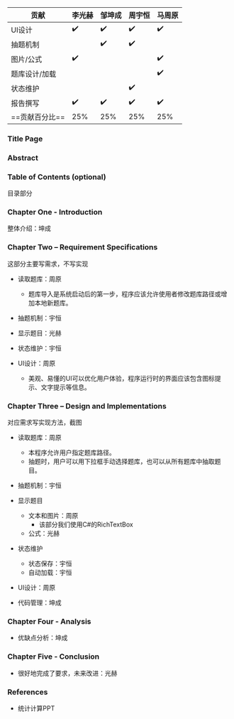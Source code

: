 | 贡献           | 李光赫             | 邹坤成             | 周宇恒             | 马周原             |
| -------------- | ------------------ | ------------------ | ------------------ | ------------------ |
| UI设计         | :heavy_check_mark: | :heavy_check_mark: | :heavy_check_mark: | :heavy_check_mark: |
| 抽题机制       |                    | :heavy_check_mark: | :heavy_check_mark: |                    |
| 图片/公式      | :heavy_check_mark: |                    |                    | :heavy_check_mark: |
| 题库设计/加载  |                    |                    |                    | :heavy_check_mark: |
| 状态维护       |                    |                    | :heavy_check_mark: |                    |
| 报告撰写       | :heavy_check_mark: | :heavy_check_mark: | :heavy_check_mark: | :heavy_check_mark: |
| ==贡献百分比== | 25%                | 25%                | 25%                | 25%                |



### Title Page

### Abstract

### Table of Contents (optional)

目录部分

### Chapter One - Introduction

整体介绍：坤成

### Chapter Two – Requirement Specifications

这部分主要写需求，不写实现

- 读取题库：周原
  - 题库导入是系统启动后的第一步，程序应该允许使用者修改题库路径或增加本地新题库。

- 抽题机制：宇恒
- 显示题目：光赫
- 状态维护：宇恒
- UI设计：周原
  - 美观、易懂的UI可以优化用户体验，程序运行时的界面应该包含图标提示、文字提示等信息。


### Chapter Three – Design and Implementations

对应需求写实现方法，截图

- 读取题库：周原
  - 本程序允许用户指定题库路径。
  - 抽题时，用户可以用下拉框手动选择题库，也可以从所有题库中抽取题目。

- 抽题机制：宇恒
- 显示题目
  - 文本和图片：周原
    - 该部分我们使用C#的RichTextBox
  - 公式：光赫
- 状态维护
  - 状态保存：宇恒
  - 自动加载：宇恒
- UI设计：周原
- 代码管理：坤成

### Chapter Four - Analysis

- 优缺点分析：坤成

### Chapter Five - Conclusion

- 很好地完成了要求，未来改进：光赫

### References

- 统计计算PPT